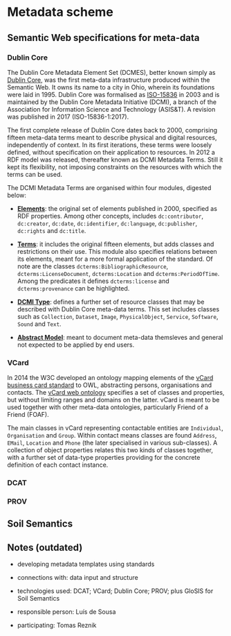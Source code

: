 # Metadata scheme

## Semantic Web specifications for meta-data

### Dublin Core

The Dublin Core Metadata Element Set (DCMES), better known simply as [Dublin
Core](https://www.rfc-editor.org/rfc/rfc5013.html), was the first meta-data
infrastructure produced within the Semantic Web. It owns its name to a city in
Ohio, wherein its foundations were laid in 1995.  Dublin Core was formalised as
[ISO-15836](https://www.iso.org/standard/71339.html) in 2003 and is maintained
by the Dublin Core Metadata Initiative (DCMI), a branch of the Association for
Information Science and Technology (ASIS&T). A revision was published in 2017
(ISO-15836-1:2017).


The first complete release of Dublin Core dates back to 2000, comprising
fifteen meta-data terms meant to describe physical and digital resources,
independently of context. In its first iterations, these terms were loosely
defined, without specification on their application to resources. In 2012 a RDF
model was released, thereafter known as DCMI Metadata Terms. Still it kept its
flexibility, not imposing constraints on the resources with which the terms can
be used.


The DCMI Metadata Terms are organised within four modules, digested below:

- **[Elements](http://purl.org/dc/elements/1.1/)**: the original set of
  elements published in 2000, specified as RDF properties. Among other
  concepts, includes `dc:contributor`, `dc:creator`, `dc:date`,
  `dc:identifier`, `dc:language`, `dc:publisher`, `dc:rights` and `dc:title`. 

- **[Terms](http://purl.org/dc/terms/)**: it includes the original fifteen
  elements, but adds classes and restrictions on their use. This module also
  specifies relations between its elements, meant for a more formal application
  of the standard. Of note are the classes `dcterms:BibliographicResource`,
  `dcterms:LicenseDocument`, `dcterms:Location` and `dcterms:PeriodOfTime`.
  Among the predicates it defines `dcterms:license` and `dcterms:provenance`
  can be highlighted.

- **[DCMI Type](http://purl.org/dc/dcmitype/)**: defines a further set of
  resource classes that may be described with Dublin Core meta-data terms. This
  set includes classes such as `Collection`, `Dataset`, `Image`,
  `PhysicalObject`, `Service`, `Software`, `Sound` and `Text`. 

- **[Abstract Model](http://purl.org/dc/dcam/)**: meant to document meta-data
  themsleves and general not expected to be applied by end users.


### VCard

In 2014 the W3C developed an ontology mapping elements of the [vCard business
card standard](https://www.rfc-editor.org/rfc/rfc6350) to OWL, abstracting
persons, organisations and contacts. The [vCard web
ontology](https://www.w3.org/TR/vcard-rdf/) specifies a set of classes and
properties, but without limiting ranges and domains on the latter. vCard is
meant to be used together with other meta-data ontologies, particularly Friend
of a Friend (FOAF).

The main classes in vCard representing contactable entities are `Individual`,
`Organisation` and `Group`. Within contact means classes are found `Address`,
`EMail`, `Location` and `Phone` (the later specialised in various sub-classes).
A collection of object properties relates this two kinds of classes together,
with a further set of data-type properties providing for the concrete
definition of each contact instance. 


### DCAT

### PROV

## Soil Semantics


## Notes (outdated)

- developing metadata templates using standards

- connections with: data input and structure
- technologies used: DCAT; VCard; Dublin Core; PROV; plus GloSIS for Soil Semantics
- responsible person: Luís de Sousa
- participating: Tomas Reznik
